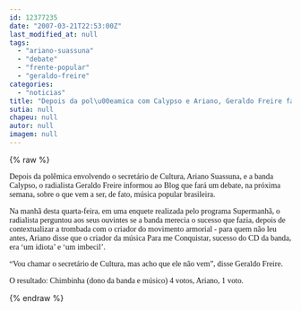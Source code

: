 ```yaml
---
id: 12377235
date: "2007-03-21T22:53:00Z"
last_modified_at: null
tags:
  - "ariano-suassuna"
  - "debate"
  - "frente-popular"
  - "geraldo-freire"
categories:
  - "noticias"
title: "Depois da pol\u00eamica com Calypso e Ariano, Geraldo Freire far\u00e1 debate sobre m\u00fasica popular"
sutia: null
chapeu: null
autor: null
imagem: null
---
```

{% raw %}
<p><P><FONT face=Verdana>Depois da polêmica envolvendo o secretário de Cultura, Ariano Suassuna, e a banda Calypso, o radialista Geraldo Freire informou ao Blog que fará um debate, na próxima semana, sobre o que vem a ser, de fato, música popular brasileira.</FONT></P></p>
<p><P><FONT face=Verdana>Na manhã desta quarta-feira, em uma enquete realizada pelo programa Supermanhã, o radialista perguntou aos seus ouvintes se a banda merecia o sucesso que fazia, depois de contextualizar a trombada com o criador do movimento armorial - para quem não leu antes, Ariano disse que o criador da música Para me Conquistar, sucesso do CD da banda, era ‘um idiota’ e ‘um imbecil’.</FONT></P></p>
<p><P><FONT face=Verdana>“Vou chamar o secretário de Cultura, mas acho que ele não vem”, disse Geraldo Freire.</FONT></P></p>
<p><P><FONT face=Verdana>O resultado: Chimbinha (dono da banda e músico) 4 votos, Ariano, 1 voto.</FONT></P> </p>
{% endraw %}